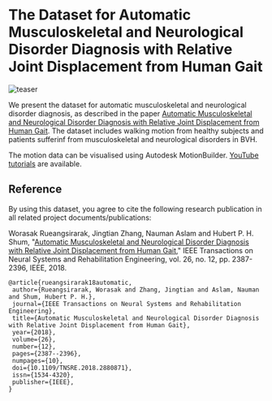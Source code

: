 # The Dataset for Automatic Musculoskeletal and Neurological Disorder Diagnosis with Relative Joint Displacement from Human Gait

![teaser](https://github.com/hubertshum/Automatic-Musculoskeletal-And-Neurological-Disorder-Diagnosis/blob/004939004102fb7795f06259d6c5ad9356900b8d/teaser.png)

<p>We present the dataset for automatic musculoskeletal and neurological disorder diagnosis, as described in the paper <a href="http://hubertshum.com/pbl_tnsre2018disorder.htm">Automatic Musculoskeletal and Neurological Disorder Diagnosis with Relative Joint Displacement from Human Gait</a>. The dataset includes walking motion from healthy subjects and patients sufferinf from musculoskeletal and neurological disorders in BVH.
  
The motion data can be visualised using Autodesk MotionBuilder. <a href="https://www.youtube.com/playlist?list=PLtv0q3KQ5a9rKTl3v4qwmTY2VaXemwPu8">YouTube tutorials</a> are available.

<h2>Reference</h2>
<p>By using this dataset, you agree to cite the following research publication in all related project documents/publications:</p>
<p ">Worasak Rueangsirarak, Jingtian Zhang, Nauman Aslam and Hubert P. H. Shum, "<a href="http://hubertshum.com/pbl_tnsre2018disorder.htm">Automatic Musculoskeletal and Neurological Disorder Diagnosis with Relative Joint Displacement from Human Gait</a>," IEEE Transactions on Neural Systems and Rehabilitation Engineering, vol. 26, no. 12, pp. 2387-2396, IEEE, 2018.</p>

```
@article{rueangsirarak18automatic,
 author={Rueangsirarak, Worasak and Zhang, Jingtian and Aslam, Nauman and Shum, Hubert P. H.},
 journal={IEEE Transactions on Neural Systems and Rehabilitation Engineering},
 title={Automatic Musculoskeletal and Neurological Disorder Diagnosis with Relative Joint Displacement from Human Gait},
 year={2018},
 volume={26},
 number={12},
 pages={2387--2396},
 numpages={10},
 doi={10.1109/TNSRE.2018.2880871},
 issn={1534-4320},
 publisher={IEEE},
}
```
